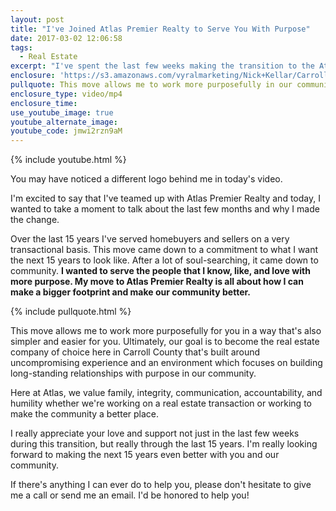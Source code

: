 ```yaml
---
layout: post
title: "I've Joined Atlas Premier Realty to Serve You With Purpose"
date: 2017-03-02 12:06:58
tags:
  - Real Estate
excerpt: "I've spent the last few weeks making the transition to the Atlas Premier Realty team and today, I wanted to tell you about how my goals in our community led me here."
enclosure: 'https://s3.amazonaws.com/vyralmarketing/Nick+Kellar/CarrollCounty+Real+Estate+Change+to+Atlas.mp4'
pullquote: This move allows me to work more purposefully in our community.
enclosure_type: video/mp4
enclosure_time:
use_youtube_image: true
youtube_alternate_image:
youtube_code: jmwi2rzn9aM
---
```



{% include youtube.html %}

You may have noticed a different logo behind me in today's video.

I'm excited to say that I've teamed up with Atlas Premier Realty and today, I wanted to take a moment to talk about the last few months and why I made the change.&nbsp;

Over the last 15 years I've served homebuyers and sellers on a very transactional basis. This move came down to a commitment to what I want the next 15 years to look like. After a lot of soul-searching, it came down to community. **I wanted to serve the people that I know, like, and love with more purpose. My move to Atlas Premier Realty is all about how I can make a bigger footprint and make our community better.&nbsp;**

{% include pullquote.html %}

This move allows me to work more purposefully for you in a way that's also simpler and easier for you. Ultimately, our goal is to become the real estate company of choice here in Carroll County that's built around uncompromising experience and an environment which focuses on building long-standing relationships with purpose in our community.

Here at Atlas, we value family, integrity, communication, accountability, and humility whether we're working on a real estate transaction or working to make the community a better place.&nbsp;

I really appreciate your love and support not just in the last few weeks during this transition, but really through the last 15 years. I'm really looking forward to making the next 15 years even better with you and our community.

If there's anything I can ever do to help you, please don't hesitate to give me a call or send me an email. I'd be honored to help you!